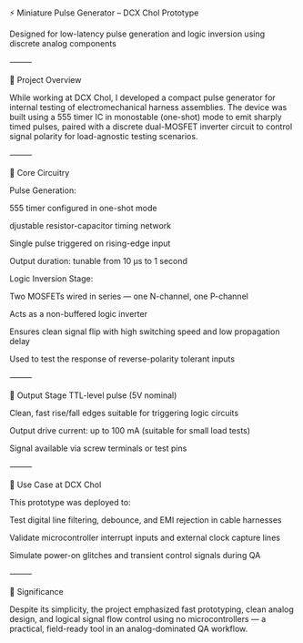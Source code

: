 ⚡ Miniature Pulse Generator – DCX Chol Prototype

Designed for low-latency pulse generation and logic inversion using discrete analog components

⸻

🔧 Project Overview

While working at DCX Chol, I developed a compact pulse generator for internal testing of electromechanical harness assemblies. The device was built using a 555 timer IC in monostable (one-shot) mode to emit sharply timed pulses, paired with a discrete dual-MOSFET inverter circuit to control signal polarity for load-agnostic testing scenarios.

⸻

🧩 Core Circuitry

Pulse Generation:

555 timer configured in one-shot mode

djustable resistor-capacitor timing network

Single pulse triggered on rising-edge input

Output duration: tunable from 10 µs to 1 second

Logic Inversion Stage:

Two MOSFETs wired in series — one N-channel, one P-channel

Acts as a non-buffered logic inverter

Ensures clean signal flip with high switching speed and low propagation delay

Used to test the response of reverse-polarity tolerant inputs

⸻

🔌 Output Stage
TTL-level pulse (5V nominal)

Clean, fast rise/fall edges suitable for triggering logic circuits

Output drive current: up to 100 mA (suitable for small load tests)

Signal available via screw terminals or test pins

⸻

🧪 Use Case at DCX Chol

This prototype was deployed to:

Test digital line filtering, debounce, and EMI rejection in cable harnesses

Validate microcontroller interrupt inputs and external clock capture lines

Simulate power-on glitches and transient control signals during QA

⸻

🧠 Significance

Despite its simplicity, the project emphasized fast prototyping, clean analog design, and logical signal flow control using no microcontrollers — a practical, field-ready tool in an analog-dominated QA workflow.

